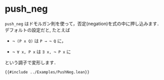 # push_neg

`push_neg` はドモルガン則を使って，否定(negation)を式の中に押し込みます．デフォルトの設定だと, たとえば

* `¬ (P ∧ Q)` は `P → ¬ Q` に，

* `¬ ∀ x, P x` は `∃ x, ¬ P x` に

という調子で変形します．

```lean
{{#include ../Examples/PushNeg.lean}}
```
